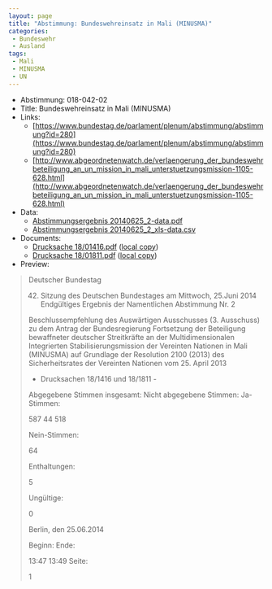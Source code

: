 ```yaml
---
layout: page
title: "Abstimmung: Bundeswehreinsatz in Mali (MINUSMA)"
categories:
 - Bundeswehr
 - Ausland
tags:
 - Mali
 - MINUSMA
 - UN
---
```


* Abstimmung: 018-042-02
* Title: Bundeswehreinsatz in Mali (MINUSMA)
* Links: 
    * [https://www.bundestag.de/parlament/plenum/abstimmung/abstimmung?id=280](https://www.bundestag.de/parlament/plenum/abstimmung/abstimmung?id=280)
    * [http://www.abgeordnetenwatch.de/verlaengerung_der_bundeswehrbeteiligung_an_un_mission_in_mali_unterstuetzungsmission-1105-628.html](http://www.abgeordnetenwatch.de/verlaengerung_der_bundeswehrbeteiligung_an_un_mission_in_mali_unterstuetzungsmission-1105-628.html)
* Data: 
    * [Abstimmungsergebnis 20140625_2-data.pdf](/res/abstimmungsliste/20140625_2-data.pdf)
    * [Abstimmungsergebnis 20140625_2_xls-data.csv](/res/abstimmungsliste/analyses/20140625_2_xls-data.csv)
* Documents: 
    * [Drucksache 18/01416.pdf](http://dip21.bundestag.de/dip21/btd/18/014/1801416.pdf) ([local copy](/res/abstimmungsdaten/018-042-02/1801416.pdf))
    * [Drucksache 18/01811.pdf](http://dip21.bundestag.de/dip21/btd/18/018/1801811.pdf) ([local copy](/res/abstimmungsdaten/018-042-02/1801811.pdf))
* Preview: 
> Deutscher Bundestag
> 
> 42. Sitzung des Deutschen Bundestages
> am Mittwoch, 25.Juni 2014
> Endgültiges Ergebnis der Namentlichen Abstimmung Nr. 2
> 
> Beschlussempfehlung des Auswärtigen Ausschusses (3. Ausschuss) zu dem Antrag der
> Bundesregierung
> Fortsetzung der Beteiligung bewaffneter deutscher Streitkräfte an der Multidimensionalen
> Integrierten Stabilisierungsmission der Vereinten Nationen in Mali (MINUSMA) auf
> Grundlage der Resolution 2100 (2013) des Sicherheitsrates der Vereinten Nationen vom 25.
> April 2013
> - Drucksachen 18/1416 und 18/1811 -
> 
> Abgegebene Stimmen insgesamt:
> Nicht abgegebene Stimmen:
> Ja-Stimmen:
> 
> 587
> 44
> 518
> 
> Nein-Stimmen:
> 
> 64
> 
> Enthaltungen:
> 
> 5
> 
> Ungültige:
> 
> 0
> 
> Berlin, den 25.06.2014
> 
> Beginn:
> Ende:
> 
> 13:47
> 13:49
> Seite:
> 
> 1
> 
> 
